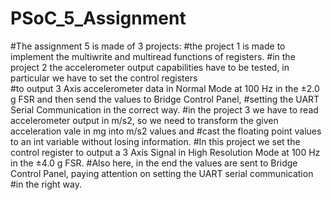 # PSoC_5_Assignment
#The assignment 5 is made of 3 projects: 
#the project 1 is made to implement the multiwrite and multiread functions of registers. 
#in the project 2 the accelerometer output capabilities have to be tested, in particular we have to set the control registers  
#to output 3 Axis accelerometer data in Normal Mode at 100 Hz in the ±2.0 g FSR and then send the values to Bridge Control Panel, 
#setting the UART Serial Communication in the correct way.
#in the project 3 we have to read accelerometer output in m/s2, so we need to transform the given acceleration vale in mg into m/s2 values and
#cast the floating point values to an int variable without losing information. 
#In this project we set the control register to output a 3 Axis Signal in High Resolution Mode at 100 Hz in the ±4.0 g FSR.
#Also here, in the end the values are sent to Bridge Control Panel, paying attention on setting the UART serial communication 
#in the right way.
